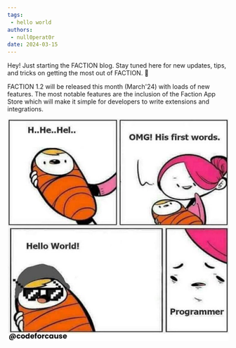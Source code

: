 ```yaml
---
tags: 
 - hello world
authors: 
 - null0perat0r
date: 2024-03-15
---
```


Hey! Just starting the FACTION blog. Stay tuned here for new updates, tips, and tricks on getting the most out of FACTION. 🎉

FACTION 1.2 will be released this month (March'24) with loads of new features. The most notable features are the inclusion of the Faction App Store which will make it simple for developers to write extensions and integrations. 

![](/files/Pasted%20image%2020240315113745.png)

